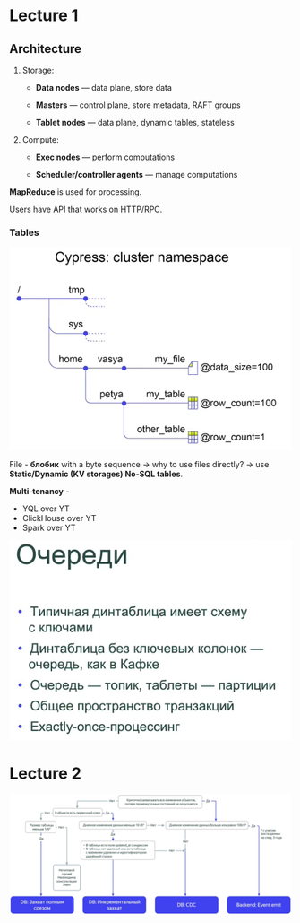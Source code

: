 <!-- markdownlint-disable MD001 MD010 MD024 MD025 MD049 -->

# Lecture 1

## Architecture

1. Storage:

    - **Data nodes** — data plane, store data  

    - **Masters** — control plane, store metadata, RAFT groups  

    - **Tablet nodes** — data plane, dynamic tables, stateless  

2. Compute:

    - **Exec nodes** — perform computations  

    - **Scheduler/controller agents** — manage computations  

**MapReduce** is used for processing.

Users have API that works on HTTP/RPC.

### Tables

![alt text](notes_images/arc.png)

File - **блобик** with a byte sequence $\to$ why to use files directly? $\to$ use **Static/Dynamic (KV storages) No-SQL tables**.

**Multi-tenancy** - 

- YQL over YT
- ClickHouse over YT
- Spark over YT

![alt text](notes_images/queue.png)

# Lecture 2

![alt text](notes_images/choice_logic.png)
